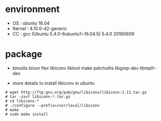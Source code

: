 # environment

* OS : ubuntu 16.04
* Kernel : 4.10.0-42-generic
* CC : gcc (Ubuntu 5.4.0-6ubuntu1~16.04.5) 5.4.0 20160609

# package

* binutils bison flex libiconv libtool make patchutils libgmp-dev libmpfr-dev

* more details to install libiconv in ubuntu

```
# wget http://ftp.gnu.org/pub/gnu/libiconv/libiconv-1.11.tar.gz
# tar -zxvf libiconv-*.tar.gz
# cd libiconv-*
# ./configure --prefix=/usr/local/libiconv
# make
# sudo make install
``` 
